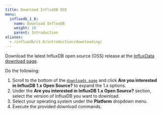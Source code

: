 ```yaml
---
title: Download InfluxDB OSS
menu:
  influxdb_1_8:
    name: Download InfluxDB
    weight: 10
    parent: Introduction
aliases:
  - /influxdb/v1.8/introduction/downloading/
---
```


Download the latest InfluxDB open source (OSS) release at the [InfluxData download page](https://portal.influxdata.com/downloads). 

Do the following:

1. Scroll to the bottom of the [`downloads page`](https://portal.influxdata.com/downloads) and click **Are you interested in InfluxDB 1.x Open Source?** to expand the 1.x options. 
2. Under the **Are you interested in InfluxDB 1.x Open Source?** section, select the version of InfluxDB you want to download.
3. Select your operating system under the **Platform** dropdown menu.
4. Execute the provided download commands.
